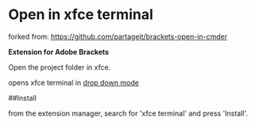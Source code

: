 Open in xfce terminal
=====================

forked from: https://github.com/partageit/brackets-open-in-cmder

**Extension for Adobe Brackets**

Open the project folder in xfce.

opens xfce terminal in [drop down mode](http://docs.xfce.org/apps/terminal/dropdown)

##Install

from the extension manager, search for 'xfce terminal'
and press 'Install'.

